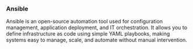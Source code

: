 ### Ansible

Ansible is an open-source automation tool used for configuration management, application deployment, and IT orchestration. It allows you to define infrastructure as code using simple YAML playbooks, making systems easy to manage, scale, and automate without manual intervention.


